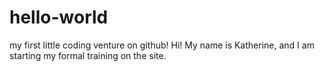 # hello-world
my first little coding venture on github!
Hi! My name is Katherine, and I am starting my formal training on the site. 
